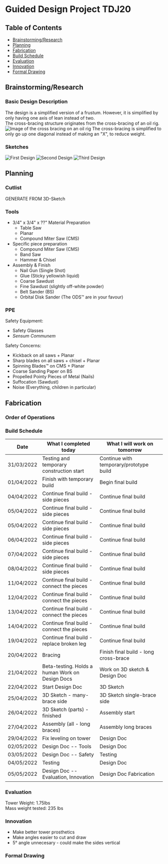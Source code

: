 # Guided Design Project TDJ20

## Table of Contents
* [Brainstorming/Research](#brainstormingresearch)
* [Planning](#planning)
* [Fabrication](#fabrication)
* [Build Schedule](#build-schedule)
* [Evaluation](#evaluation)
* [Innovation](#innovation)
* [Formal Drawing](#formal-drawing)

## Brainstorming/Research
### Basic Design Description
The design  is a simplified version of a frustum. However, it is simplified by only having one axis of lean instead of two.  
The cross-bracing structure originates from the cross-bracing of an oil rig.  
![Image of the cross bracing on an oil rig](https://ascelibrary.org/cms/asset/a1706726-1c11-496f-b6d8-1858d185681e/figure3.jpg)
The cross-bracing is simplified to only go up one diagonal instead of making an "X", to reduce weight.
### Sketches
![First Design](0001.jpg)
![Second Design](0002.jpg)
![Third Design](0003.jpg)
## Planning
### Cutlist
GENERATE FROM 3D-Sketch
### Tools
* 3/4" x 3/4" x ??" Material Preparation
  * Table Saw
  * Planar
  * Compound Miter Saw (CMS)
* Specific piece preparation
  * Compound Miter Saw (CMS)
  * Band Saw
  * Hammer & Chisel
* Assembly & Finish
  * Nail Gun (Single Shot)
  * Glue (Sticky yellowish liquid)
  * Coarse Sawdust
  * Fine Sawdust (slightly off-white powder)
  * Belt Sander (BS)
  * Orbital Disk Sander (The ODS&trade; are in your favour)  
 ### PPE
 Safety Equipment:
 * Safety Glasses
 * *Sensum Communem*
   
 Safety Concerns:
 * Kickback on all saws + Planar
 * Sharp blades on all saws + chisel + Planar
 * Spinning Blades&trade; on CMS + Planar
 * Coarse Sanding Paper on BS
 * Propelled Pointy Pieces of Metal (Nails)
 * Suffocation (Sawdust)
 * Noise (Everything, children in particular)
 ## Fabrication
### Order of Operations
### Build Schedule
| Date       | What I completed today                          | What I will work on tomorrow            |
|------------|-------------------------------------------------|-----------------------------------------|
| 31/03/2022 | Testing and temporary construction start        | Continue with temporary/prototype build |
| 01/04/2022 | Finish with temporary build                     | Begin final build                       |
| 04/04/2022 | Continue final build - side pieces              | Continue final build                    |
| 05/04/2022 | Continue final build - side pieces              | Continue final build                    |
| 05/04/2022 | Continue final build - side pieces              | Continue final build                    |
| 06/04/2022 | Continue final build - side pieces              | Continue final build                    |
| 07/04/2022 | Continue final build - side pieces              | Continue final build                    |
| 08/04/2022 | Continue final build - side pieces              | Continue final build                    |
| 11/04/2022 | Continue final build - connect the pieces       | Continue final build                    |
| 12/04/2022 | Continue final build - connect the pieces       | Continue final build                    |
| 13/04/2022 | Continue final build - connect the pieces       | Continue final build                    |
| 14/04/2022 | Continue final build - connect the pieces       | Continue final build                    |
| 19/04/2022 | Continue final build - replace broken leg       | Continue final build                    |
| 20/04/2022 | Bracing                                         | Finish final build - long cross-brace   |
| 21/04/2022 | Beta-testing. Holds a human Work on Design Docs | Work on 3D sketch & Design Doc          |
| 22/04/2022 | Start Design Doc                                | 3D Sketch                               |
| 25/04/2022 | 3D Sketch - many-brace side                     | 3D Sketch single-brace side             |
| 26/04/2022 | 3D Sketch (parts) - finished                    | Assembly start                          |
| 27/04/2022 | Assembly (all - long braces)                    | Assembly long braces                    |
| 29/04/2022 | Fix leveling on tower                           | Design Doc                              |
| 02/05/2022 | Design Doc -- Tools                             | Design Doc                              |
| 03/05/2022 | Design Doc -- Safety                            | Testing                                 |
| 04/05/2022 | Testing                                         | Design Doc                              |
| 05/05/2022 | Design Doc -- Evaluation, Innovation            | Design Doc Fabrication                  |

### Evaluation
Tower Weight: 1.75lbs  
Mass weight tested: 235 lbs  
### Innovation
* Make better tower prosthetics
* Make angles easier to cut and draw
* 5&deg; angle unnecesary - could make the sides vertical
### Formal Drawing
